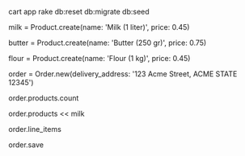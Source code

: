 cart app
rake db:reset db:migrate db:seed

milk = Product.create(name: 'Milk (1 liter)', price: 0.45)

butter = Product.create(name: 'Butter (250 gr)', price: 0.75)
   
flour = Product.create(name: 'Flour (1 kg)', price: 0.45)   

order = Order.new(delivery_address: '123 Acme Street, ACME STATE 12345')

order.products.count

order.products << milk

order.line_items

order.save